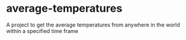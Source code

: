 # average-temperatures
A project to get the average temperatures from anywhere in the world within a specified time frame
